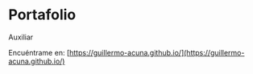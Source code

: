 # Portafolio
Auxiliar

Encuéntrame en:
[https://guillermo-acuna.github.io/](https://guillermo-acuna.github.io/)
